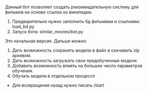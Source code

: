 Данный бот позволяет создать рекомендательную систему для фильмов на основе ссылок из википедии.

1. Предварительно нужно заполнить бд фильмами и ссылками: load_bd.py
2. Запуск бота: similar_movies/bot.py

Это начальная версия. 
Дальше можно:
1) Дать возможность сохранять модели в файл и скачивать zip архивом.
2) Дать возможность загружать свои предобученные модели.
3) Добавить возможность влиять на большее число параметров обучения.
4) Обучать модели в отдельном процессе

* Для возвращения назад нужно писать /start
